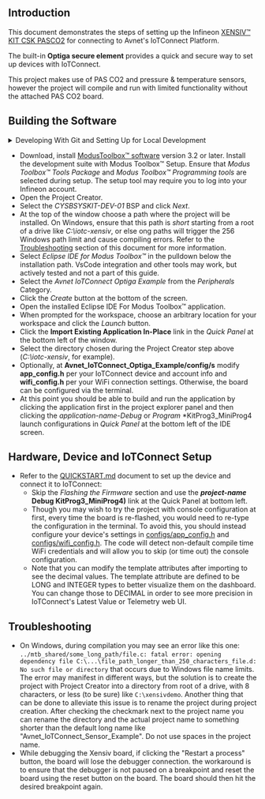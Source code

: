 ## Introduction

This document demonstrates the steps of setting up the 
Infineon [XENSIV&trade; KIT CSK PASCO2](https://www.infineon.com/cms/en/product/evaluation-boards/kit_csk_pasco2/) 
for connecting to Avnet's IoTConnect Platform.

The built-in **Optiga secure element** provides a quick and secure way 
to set up devices with IoTConnect.

This project makes use of PAS CO2 and pressure & temperature sensors, however the project will compile and
run with limited functionality without the attached PAS CO2 board.

## Building the Software

<details>
  <summary>Developing With Git and Setting Up for Local Development</summary>

  If you wish to just evaluate the application by compiling and running it with ModusToolbox&trade;
  development environment, skip this section.
  
  If you wish to contribute to this project or work with your own git fork, the setup steps will change slightly
  with respect to the setup below, so read [DEVELOPER_LOCAL_SETUP.md](./DEVELOPER_LOCAL_SETUP.md) to set up your project.
</details>

- Download, install [ModusToolbox&trade; software](https://www.infineon.com/cms/en/design-support/tools/sdk/modustoolbox-software/)
version 3.2 or later. Install the development suite with Modus Toolbox&trade; Setup. 
Ensure that *Modus Toolbox&trade; Tools Package* and *Modus Toolbox&trade; Programming tools* are selected during setup. 
The setup tool may require you to log into your Infineon account.
- Open the Project Creator.
- Select the *CYSBSYSKIT-DEV-01* BSP and click *Next*.
- At the top of the window choose a path where the project will be installed.
On Windows, ensure that this path is *short* starting from a root of a drive like *C:\iotc-xensiv*,
or else ong paths will trigger the 256 Windows path limit and cause compiling errors. Refer to the
[Troubleshooting](#troubleshooting) section of this document for more information.
- Select *Eclipse IDE for Modus Toolbox&trade;* in the pulldown below the installation path. 
VsCode integration and other tools may work, but actively tested and not a part of this guide.
- Select the *Avnet IoTConnect Optiga Example* from the *Peripherals* Category.
- Click the *Create* button at the bottom of the screen.
- Open the installed Eclipse IDE For Modus Toolbox&trade; application.
- When prompted for the workspace, choose an arbitrary location for your workspace and click the *Launch* button.
- Click the **Import Existing Application In-Place** link in the *Quick Panel* at the bottom left of the window.
- Select the directory chosen during the Project Creator step above (*C:\iotc-xensiv*, for example).
- Optionally, at **Avnet_IoTConnect_Optiga_Example/config/s** modify **app_config.h** per your IoTConnect device and account info 
and **wifi_config.h** per your WiFi connection settings. Otherwise, the board can be configured via the terminal.
- At this point you should be able to build and run the application by clicking the application first in 
the project explorer panel and then clicking the *application-name-Debug* or *Program* *KitProg3_MiniProg4 
launch configurations in *Quick Panel* at the bottom left of the IDE screen.


## Hardware, Device and IoTConnect Setup

* Refer to the [QUICKSTART.md](./QUICKSTART.md) document to set up the device and connect it to IoTConnect:
  * Skip the *Flashing the Firmware* section and use the ***project-name*** **Debug KitProg3_MiniProg4)** 
  link at the Quick Panel at bottom left.
  * Though you may wish to try the project with console configuration at first,
  every time the board is re-flashed, you would need to re-type the configuration in the terminal. 
  To avoid this, you should instead configure your device's 
  settings in [configs/app_config.h](configs/app_config.h) and [configs/wifi_config.h](configs/wifi_config.h).
  The code will detect non-default compile time WiFi credentials and will allow you to skip (or time out) the console configuration.
  * Note that you can modify the template attributes after importing to see the decimal values. 
  The template attribute are defined to be LONG and INTEGER types to better visualize them on the dashboard. 
  You can change those to DECIMAL in order to see more precision in IoTConnect's Latest Value or Telemetry web UI.


## Troubleshooting
* On Windows, during compilation you may see an error like this one:
`../mtb_shared/some_long_path/file.c: fatal error: opening dependency file C:\...\file_path_longer_than_250_characters_file.d: No such file or directory`
that occurs due to Windows file name limits.
The error may manifest in different ways, but the solution is to create the project with Project Creator into a directory from root of a drive, 
with 8 characters, or less (to be sure) like `C:\xensivdemo`. 
Another thing that can be done to alleviate this issue is to rename the project during project creation. After checking the
checkmark next to the project name you can rename the directory and the actual project name to something shorter 
than the default long name like "Avnet_IoTConnect_Sensor_Example". Do not use spaces in the project name. 
* While debugging the Xensiv board, if clicking the "Restart a process" button, the board will lose the debugger connection.
the workaround is to ensure that the debugger is not paused on a breakpoint and reset the board using the reset button on the board.
The board should then hit the desired breakpoint again.